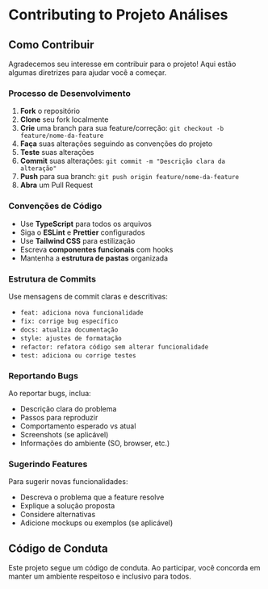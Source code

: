 # Contributing to Projeto Análises

## Como Contribuir

Agradecemos seu interesse em contribuir para o projeto! Aqui estão algumas diretrizes para ajudar você a começar.

### Processo de Desenvolvimento

1. **Fork** o repositório
2. **Clone** seu fork localmente
3. **Crie** uma branch para sua feature/correção: `git checkout -b feature/nome-da-feature`
4. **Faça** suas alterações seguindo as convenções do projeto
5. **Teste** suas alterações
6. **Commit** suas alterações: `git commit -m "Descrição clara da alteração"`
7. **Push** para sua branch: `git push origin feature/nome-da-feature`
8. **Abra** um Pull Request

### Convenções de Código

- Use **TypeScript** para todos os arquivos
- Siga o **ESLint** e **Prettier** configurados
- Use **Tailwind CSS** para estilização
- Escreva **componentes funcionais** com hooks
- Mantenha a **estrutura de pastas** organizada

### Estrutura de Commits

Use mensagens de commit claras e descritivas:

- `feat: adiciona nova funcionalidade`
- `fix: corrige bug específico`
- `docs: atualiza documentação`
- `style: ajustes de formatação`
- `refactor: refatora código sem alterar funcionalidade`
- `test: adiciona ou corrige testes`

### Reportando Bugs

Ao reportar bugs, inclua:

- Descrição clara do problema
- Passos para reproduzir
- Comportamento esperado vs atual
- Screenshots (se aplicável)
- Informações do ambiente (SO, browser, etc.)

### Sugerindo Features

Para sugerir novas funcionalidades:

- Descreva o problema que a feature resolve
- Explique a solução proposta
- Considere alternativas
- Adicione mockups ou exemplos (se aplicável)

## Código de Conduta

Este projeto segue um código de conduta. Ao participar, você concorda em manter um ambiente respeitoso e inclusivo para todos.
